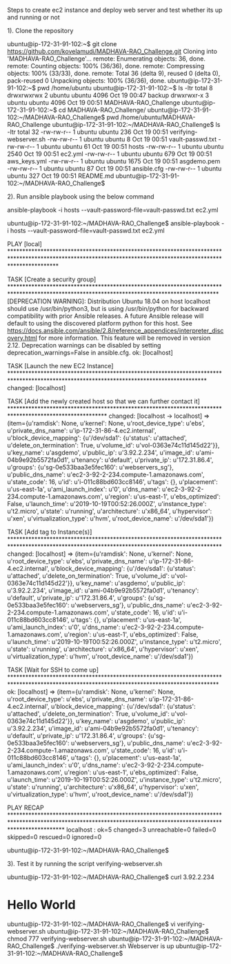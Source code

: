 Steps to create ec2 instance and deploy web server and test whether its up and running or not

1). Clone the  repository

ubuntu@ip-172-31-91-102:~$ git clone https://github.com/kovelamudi/MADHAVA-RAO_Challenge.git
Cloning into 'MADHAVA-RAO_Challenge'...
remote: Enumerating objects: 36, done.
remote: Counting objects: 100% (36/36), done.
remote: Compressing objects: 100% (33/33), done.
remote: Total 36 (delta 9), reused 0 (delta 0), pack-reused 0
Unpacking objects: 100% (36/36), done.
ubuntu@ip-172-31-91-102:~$ pwd
/home/ubuntu
ubuntu@ip-172-31-91-102:~$ ls -ltr
total 8
drwxrwxrwx 2 ubuntu ubuntu 4096 Oct 19 00:47 backup
drwxrwxr-x 3 ubuntu ubuntu 4096 Oct 19 00:51 MADHAVA-RAO_Challenge
ubuntu@ip-172-31-91-102:~$ cd MADHAVA-RAO_Challenge/
ubuntu@ip-172-31-91-102:~/MADHAVA-RAO_Challenge$ pwd
/home/ubuntu/MADHAVA-RAO_Challenge
ubuntu@ip-172-31-91-102:~/MADHAVA-RAO_Challenge$ ls -ltr
total 32
-rw-rw-r-- 1 ubuntu ubuntu  236 Oct 19 00:51 verifying-webserver.sh
-rw-rw-r-- 1 ubuntu ubuntu    8 Oct 19 00:51 vault-passwd.txt
-rw-rw-r-- 1 ubuntu ubuntu   61 Oct 19 00:51 hosts
-rw-rw-r-- 1 ubuntu ubuntu 2540 Oct 19 00:51 ec2.yml
-rw-rw-r-- 1 ubuntu ubuntu  679 Oct 19 00:51 aws_keys.yml
-rw-rw-r-- 1 ubuntu ubuntu 1675 Oct 19 00:51 asgdemo.pem
-rw-rw-r-- 1 ubuntu ubuntu   87 Oct 19 00:51 ansible.cfg
-rw-rw-r-- 1 ubuntu ubuntu  327 Oct 19 00:51 README.md
ubuntu@ip-172-31-91-102:~/MADHAVA-RAO_Challenge$



2). Run ansible playbook using the below command

ansible-playbook -i hosts --vault-password-file=vault-passwd.txt ec2.yml


ubuntu@ip-172-31-91-102:~/MADHAVA-RAO_Challenge$ ansible-playbook -i hosts --vault-password-file=vault-passwd.txt ec2.yml

PLAY [local] ***************************************************************************************************************************************************************

TASK [Create a security group] *********************************************************************************************************************************************
[DEPRECATION WARNING]: Distribution Ubuntu 18.04 on host localhost should use /usr/bin/python3, but is using /usr/bin/python for backward compatibility with prior Ansible
releases. A future Ansible release will default to using the discovered platform python for this host. See
https://docs.ansible.com/ansible/2.8/reference_appendices/interpreter_discovery.html for more information. This feature will be removed in version 2.12. Deprecation
warnings can be disabled by setting deprecation_warnings=False in ansible.cfg.
ok: [localhost]

TASK [Launch the new EC2 Instance] *****************************************************************************************************************************************
changed: [localhost]

TASK [Add the newly created host so that we can further contact it] ********************************************************************************************************
changed: [localhost -> localhost] => (item={u'ramdisk': None, u'kernel': None, u'root_device_type': u'ebs', u'private_dns_name': u'ip-172-31-86-4.ec2.internal', u'block_device_mapping': {u'/dev/sda1': {u'status': u'attached', u'delete_on_termination': True, u'volume_id': u'vol-0363e74c11d145d22'}}, u'key_name': u'asgdemo', u'public_ip': u'3.92.2.234', u'image_id': u'ami-04b9e92b5572fa0d1', u'tenancy': u'default', u'private_ip': u'172.31.86.4', u'groups': {u'sg-0e533baa3e5fec160': u'webservers_sg'}, u'public_dns_name': u'ec2-3-92-2-234.compute-1.amazonaws.com', u'state_code': 16, u'id': u'i-011c88bd603cc8146', u'tags': {}, u'placement': u'us-east-1a', u'ami_launch_index': u'0', u'dns_name': u'ec2-3-92-2-234.compute-1.amazonaws.com', u'region': u'us-east-1', u'ebs_optimized': False, u'launch_time': u'2019-10-19T00:52:26.000Z', u'instance_type': u't2.micro', u'state': u'running', u'architecture': u'x86_64', u'hypervisor': u'xen', u'virtualization_type': u'hvm', u'root_device_name': u'/dev/sda1'})

TASK [Add tag to Instance(s)] **********************************************************************************************************************************************
changed: [localhost] => (item={u'ramdisk': None, u'kernel': None, u'root_device_type': u'ebs', u'private_dns_name': u'ip-172-31-86-4.ec2.internal', u'block_device_mapping': {u'/dev/sda1': {u'status': u'attached', u'delete_on_termination': True, u'volume_id': u'vol-0363e74c11d145d22'}}, u'key_name': u'asgdemo', u'public_ip': u'3.92.2.234', u'image_id': u'ami-04b9e92b5572fa0d1', u'tenancy': u'default', u'private_ip': u'172.31.86.4', u'groups': {u'sg-0e533baa3e5fec160': u'webservers_sg'}, u'public_dns_name': u'ec2-3-92-2-234.compute-1.amazonaws.com', u'state_code': 16, u'id': u'i-011c88bd603cc8146', u'tags': {}, u'placement': u'us-east-1a', u'ami_launch_index': u'0', u'dns_name': u'ec2-3-92-2-234.compute-1.amazonaws.com', u'region': u'us-east-1', u'ebs_optimized': False, u'launch_time': u'2019-10-19T00:52:26.000Z', u'instance_type': u't2.micro', u'state': u'running', u'architecture': u'x86_64', u'hypervisor': u'xen', u'virtualization_type': u'hvm', u'root_device_name': u'/dev/sda1'})

TASK [Wait for SSH to come up] *********************************************************************************************************************************************
ok: [localhost] => (item={u'ramdisk': None, u'kernel': None, u'root_device_type': u'ebs', u'private_dns_name': u'ip-172-31-86-4.ec2.internal', u'block_device_mapping': {u'/dev/sda1': {u'status': u'attached', u'delete_on_termination': True, u'volume_id': u'vol-0363e74c11d145d22'}}, u'key_name': u'asgdemo', u'public_ip': u'3.92.2.234', u'image_id': u'ami-04b9e92b5572fa0d1', u'tenancy': u'default', u'private_ip': u'172.31.86.4', u'groups': {u'sg-0e533baa3e5fec160': u'webservers_sg'}, u'public_dns_name': u'ec2-3-92-2-234.compute-1.amazonaws.com', u'state_code': 16, u'id': u'i-011c88bd603cc8146', u'tags': {}, u'placement': u'us-east-1a', u'ami_launch_index': u'0', u'dns_name': u'ec2-3-92-2-234.compute-1.amazonaws.com', u'region': u'us-east-1', u'ebs_optimized': False, u'launch_time': u'2019-10-19T00:52:26.000Z', u'instance_type': u't2.micro', u'state': u'running', u'architecture': u'x86_64', u'hypervisor': u'xen', u'virtualization_type': u'hvm', u'root_device_name': u'/dev/sda1'})

PLAY RECAP *****************************************************************************************************************************************************************
localhost                  : ok=5    changed=3    unreachable=0    failed=0    skipped=0    rescued=0    ignored=0

ubuntu@ip-172-31-91-102:~/MADHAVA-RAO_Challenge$ 





3). Test it by running the script verifying-webserver.sh


ubuntu@ip-172-31-91-102:~/MADHAVA-RAO_Challenge$ curl 3.92.2.234
<html><h1>Hello World</h1></html>
ubuntu@ip-172-31-91-102:~/MADHAVA-RAO_Challenge$ vi verifying-webserver.sh
ubuntu@ip-172-31-91-102:~/MADHAVA-RAO_Challenge$ chmod 777 verifying-webserver.sh
ubuntu@ip-172-31-91-102:~/MADHAVA-RAO_Challenge$ ./verifying-webserver.sh
Webserver is up
ubuntu@ip-172-31-91-102:~/MADHAVA-RAO_Challenge$


